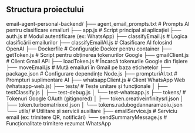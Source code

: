 ## Structura proiectului

email-agent-personal-backend/
├── agent_email_prompts.txt # Prompts AI pentru clasificare emailuri
├── app.js # Script principal al aplicației
├── auth.js # Modul autentificare (ex: WhatsApp)
├── classifyEmail.js # Logica clasificării emailurilor
├── classifyEmailAI.js # Clasificare AI folosind OpenAI
├── Dockerfile # Configurație Docker pentru container
├── getToken.js # Script pentru obținerea tokenurilor Google
├── gmailClient.js # Client Gmail API
├── loadToken.js # Încarcă tokenurile Google din fișiere
├── moveEmail.js # Mută emailuri în Gmail pe baza etichetelor
├── package.json # Configurare dependințe Node.js
├── prompturiAI.txt # Prompturi suplimentare AI
├── whatsappClient.js # Client WhatsApp Web (whatsapp-web.js)
├── tests/ # Teste unitare și funcționale
│ ├── testClassify.js
│ ├── test-debug.js
│ └── test-whatsapp.js
├── tokens/ # Tokenuri Google OAuth (gitignored)
│ ├── token.creativeinfinitysrl.json
│ ├── token.turbomatrixxxl.json
│ └── tokens.radubogdannaramzoiu.json
└── utils/ # Utilitare și servicii auxiliare
├── emailService.js # Serviciu email (ex: trimitere QR, notificări)
└── sendSummaryMessage.js # Funcționalitate trimitere rezumat WhatsApp
